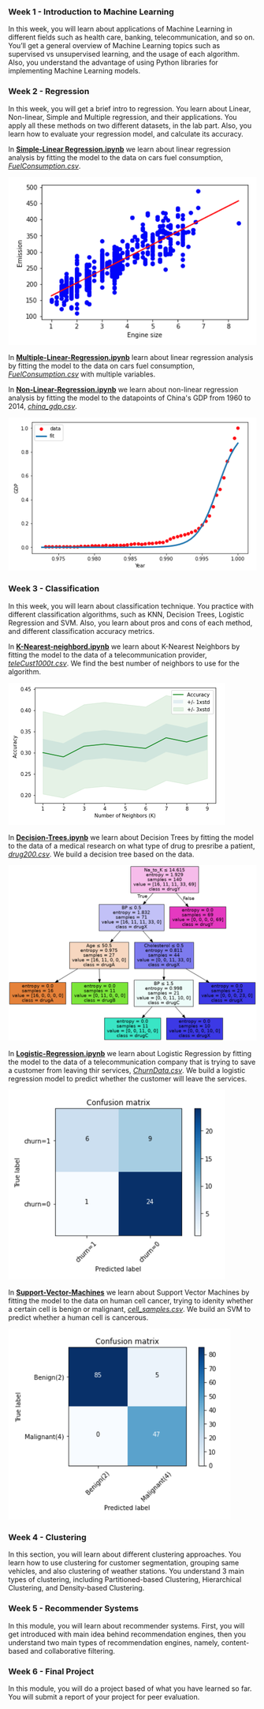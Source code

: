 
### Week 1 - Introduction to Machine Learning

In this week, you will learn about applications of Machine Learning in different fields such as health care, banking, telecommunication, and so on. You’ll get a general overview of Machine Learning topics such as supervised vs unsupervised learning, and the usage of each algorithm. Also, you understand the advantage of using Python libraries for implementing Machine Learning models.

### Week 2 - Regression

In this week, you will get a brief intro to regression. You learn about Linear, Non-linear, Simple and Multiple regression, and their applications. You apply all these methods on two different datasets, in the lab part. Also, you learn how to evaluate your regression model, and calculate its accuracy.

In [**Simple-Linear Regression.ipynb**](https://github.com/dtemir/data-science-IBM/blob/main/machine-learning/Simple-Linear-Regression.ipynb)
we learn about linear regression analysis by fitting the model to the data on cars fuel consumption, [*FuelConsumption.csv*](https://github.com/dtemir/data-science-IBM/tree/main/machine-learning/FuelConsumption.csv).

![linear-regression model on fuel consumption](demos/Simple-Linear-Regression.png)

In [**Multiple-Linear-Regression.ipynb**](https://github.com/dtemir/data-science-IBM/blob/main/machine-learning/Multiple-Linear-Regression.ipynb)
learn about linear regression analysis by fitting the model to the data on cars fuel consumption, [*FuelConsumption.csv*](https://github.com/dtemir/data-science-IBM/tree/main/machine-learning/FuelConsumption.csv) with multiple variables.

In [**Non-Linear-Regression.ipynb**](https://github.com/dtemir/data-science-IBM/blob/main/machine-learning/Non-Linear-Regression.ipynb) 
we learn about non-linear regression analysis by fitting the model to the datapoints of China's GDP from 1960 to 2014, [*china_gdp.csv*](https://github.com/dtemir/data-science-IBM/tree/main/machine-learning/china_gdp.csv).

![non-linear regression model on China's GDP](demos/Non-Linear_Regression.png)

### Week 3 - Classification

In this week, you will learn about classification technique. You practice with different classification algorithms, such as KNN, Decision Trees, Logistic Regression and SVM. Also, you learn about pros and cons of each method, and different classification accuracy metrics.

In [**K-Nearest-neighbord.ipynb**](https://github.com/dtemir/data-science-IBM/blob/main/machine-learning/K-Nearest-neighbord.ipynb)
we learn about K-Nearest Neighbors by fitting the model to the data of a telecommunication provider, [*teleCust1000t.csv*](https://github.com/dtemir/data-science-IBM/blob/main/machine-learning/teleCust1000t.csv). We find the best number of neighbors to use for the algorithm.

![k-nearest neighbor on telecommunication company](demos/K-Nearest_Neighbor.png)

In [**Decision-Trees.ipynb**](https://github.com/dtemir/data-science-IBM/blob/main/machine-learning/Decision-Trees.ipynb) we learn about Decision Trees by fitting the model to the data of a medical research on what type of drug to presribe a patient, [*drug200.csv*](https://github.com/dtemir/data-science-IBM/blob/main/machine-learning/drug200.csv). We build a decision tree based on the data.

![decision tree on medical research](demos/drugtree.png)

In [**Logistic-Regression.ipynb**](https://github.com/dtemir/data-science-IBM/blob/main/machine-learning/Logistic-Regression.ipynb) we learn about Logistic Regression by fitting the model to the data of a telecommunication company that is trying to save a customer from leaving thir services, [*ChurnData.csv*](https://github.com/dtemir/data-science-IBM/blob/main/machine-learning/ChurnData.csv). We build a logistic regression model to predict whether the customer will leave the services.

![logistic regression on telecommunication company](demos/Logistic-Regression.png)

In [**Support-Vector-Machines**](https://github.com/dtemir/data-science-IBM/blob/main/machine-learning/Support-Vector-Machines.ipynb) we learn about Support Vector Machines by fitting the model to the data on human cell cancer, trying to idenity whether a certain cell is benign or malignant, [*cell_samples.csv*](https://github.com/dtemir/data-science-IBM/blob/main/machine-learning/cell_samples.csv). We build an SVM to predict whether a human cell is cancerous.

![support vector machines on human cells](demos/Support-Vector-Machines.png)

### Week 4 - Clustering

In this section, you will learn about different clustering approaches. You learn how to use clustering for customer segmentation, grouping same vehicles, and also clustering of weather stations. You understand 3 main types of clustering, including Partitioned-based Clustering, Hierarchical Clustering, and Density-based Clustering.

### Week 5 - Recommender Systems

In this module, you will learn about recommender systems. First, you will get introduced with main idea behind recommendation engines, then you understand two main types of recommendation engines, namely, content-based and collaborative filtering.

### Week 6 - Final Project

In this module, you will do a project based of what you have learned so far. You will submit a report of your project for peer evaluation.

